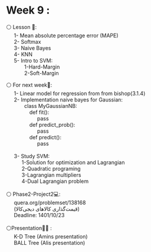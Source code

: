 # Week 9 :

⚪️ Lesson 📖:<br>
&emsp;&ensp;1- Mean absolute percentage error (MAPE)  
&emsp;&ensp;2- Softmax <br>
&emsp;&ensp;3- Naive Bayes <br>
&emsp;&ensp;4- KNN <br>
&emsp;&ensp;5- Intro to SVM:  <br>
&emsp;&ensp;&emsp;&emsp;1-Hard-Margin <br>
&emsp;&ensp;&emsp;&emsp;2-Soft-Margin <br>
 

⚪️ For next week📝:<br>
&emsp;&ensp;1- Linear model for regression from from bishop(3.1.4)<br>
&emsp;&ensp;2- Implementation naive bayes for Gaussian:<br>
&emsp;&ensp;&emsp;&emsp;class MyGaussianNB:<br>
&emsp;&ensp;&emsp;&ensp;&emsp;&ensp;def fit():<br>
&emsp;&ensp;&emsp;&ensp;&emsp;&ensp;&emsp;&ensp;pass<br>
&emsp;&ensp;&emsp;&ensp;&emsp;&ensp;def predict_prob():<br>
&emsp;&ensp;&emsp;&ensp;&emsp;&ensp;&emsp;&ensp;pass<br>
&emsp;&ensp;&emsp;&ensp;&emsp;&ensp;def predict():<br>
&emsp;&ensp;&emsp;&ensp;&emsp;&ensp;&emsp;&ensp;pass<br>
        <br>&emsp;&ensp;3- Study SVM:<br>
&emsp;&ensp;&emsp;&ensp;1-Solution for optimization and Lagrangian<br>
&emsp;&ensp;&emsp;&ensp;2-Quadratic programing<br>
&emsp;&ensp;&emsp;&ensp;3-Lagrangian multipliers<br>
&emsp;&ensp;&emsp;&ensp;4-Dual Lagrangian problem<br>
<br>
⚪️ Phase2-Project2💻: <br>
&emsp;&ensp;quera.org/problemset/138168<br>
&emsp;&ensp;(قیمت‌گذاری کالاهای دیجی‌کالا)<br>
&emsp;&ensp;Deadline: 1401/10/23<br>
<br>
⚪️Presentation🧑‍🏫 : <br>
&emsp;&ensp;K-D Tree (Amins presentation)<br>
&emsp;&ensp;BALL Tree (Alis presentation)<br>
